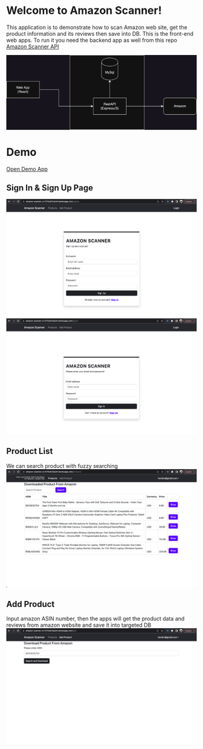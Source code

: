 # Welcome to Amazon Scanner!

This application is to demonstrate how to scan Amazon web site, get the product information and its reviews then save into DB. This is the front-end web apps. To run it you need the backend app as well from this repo [Amazon Scanner API](https://github.com/hendrosteven/amazon-scanner-api)

![enter image description here](https://github.com/hendrosteven/amazon-scanner-api/blob/main/app-hld.png)
# Demo
[Open Demo App](https://amazon-scanner-ui-f27fcd233a34.herokuapp.com/)

## Sign In & Sign Up Page
![enter image description here](https://github.com/hendrosteven/amazon-scanner-ui/blob/main/Signup.png)
![enter image description here](https://github.com/hendrosteven/amazon-scanner-ui/blob/main/login.png)

## Product List
We can search product with fuzzy searching
![enter image description here](https://github.com/hendrosteven/amazon-scanner-ui/blob/main/product-list.png)

## Add Product
Input amazon ASIN number, then the apps will get the product data and reviews from amazon website and save it into targeted DB
![enter image description here](https://github.com/hendrosteven/amazon-scanner-ui/blob/main/get-product-from-amazon-web.png)
